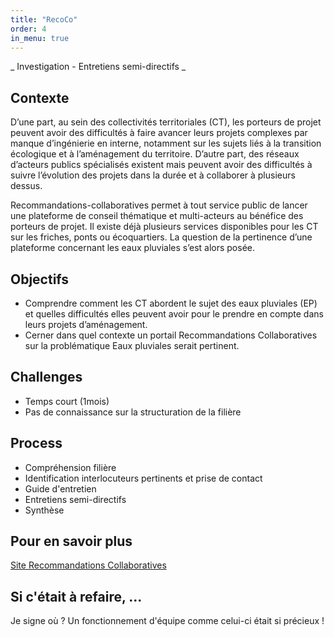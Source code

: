 ```yaml
---
title: "RecoCo"
order: 4
in_menu: true
---
```

_ Investigation - Entretiens semi-directifs _

## Contexte

D’une part, au sein des collectivités territoriales (CT), les porteurs de projet peuvent avoir des difficultés à faire avancer leurs projets complexes par manque d’ingénierie en interne, notamment sur les sujets liés à la transition écologique et à l’aménagement du territoire. D’autre part, des réseaux d’acteurs publics spécialisés existent mais peuvent avoir des difficultés à suivre l’évolution des projets dans la durée et à collaborer à plusieurs dessus.

Recommandations-collaboratives permet à tout service public de lancer une plateforme de conseil thématique et multi-acteurs au bénéfice des porteurs de projet. Il existe déjà plusieurs services disponibles pour les CT sur les friches, ponts ou écoquartiers. La question de la pertinence d’une plateforme concernant les eaux pluviales s’est alors posée.

## Objectifs
- Comprendre comment les CT abordent le sujet des eaux pluviales (EP) et quelles difficultés elles peuvent avoir pour le prendre en compte dans leurs projets d’aménagement.  
- Cerner dans quel contexte un portail Recommandations Collaboratives sur la problématique Eaux pluviales serait pertinent.  

## Challenges
- Temps court (1mois)
- Pas de connaissance sur la structuration de la filière

## Process
- Compréhension filière
- Identification interlocuteurs pertinents et prise de contact
- Guide d'entretien
- Entretiens semi-directifs
- Synthèse

## Pour en savoir plus
[Site Recommandations Collaboratives](https://recommandations-collaboratives.beta.gouv.fr/)

## Si c'était à refaire, ...
Je signe où ?
Un fonctionnement d'équipe comme celui-ci était si précieux ! 